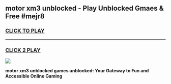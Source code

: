 
## motor xm3 unblocked - Play Unblocked Gmaes & Free #mejr8
<h3>
<a href="https://news.freeplayer.one?title=motor_xm3_unblocked&ref=26F">CLICK TO PLAY</a></h3>
<hr>

<h3>
<a href="https://news.freeplayer.one?title=motor_xm3_unblocked&ref=26F">CLICK 2 PLAY</a>
  
</h3>

<a href="https://news.freeplayer.one?title=motor_xm3_unblocked&ref=26F/"><img src="https://clearcache.store/games.png"></a>


**motor xm3 unblocked games unblocked: Your Gateway to Fun and Accessible Online Gaming**

